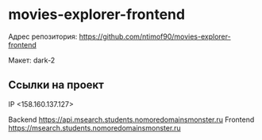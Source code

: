 # movies-explorer-frontend

Адрес репозитория: https://github.com/ntimof90/movies-explorer-frontend

Макет: dark-2

## Ссылки на проект

IP <158.160.137.127>

Backend https://api.msearch.students.nomoredomainsmonster.ru
Frontend https://msearch.students.nomoredomainsmonster.ru

